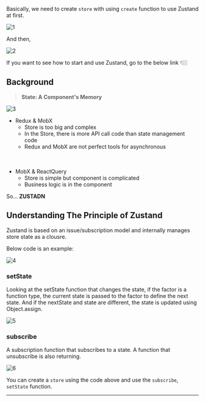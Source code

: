 Basically, we need to create `store` with using `create` function to use Zustand at first.

![1](https://github.com/jinscodes/Blog_nextJS/assets/87598134/6b4eceae-4467-4cbd-90ca-73f0a11fbb89)

And then,

![2](https://github.com/jinscodes/Blog_nextJS/assets/87598134/af06d29b-f550-4dc5-beb2-55574b152281)

If you want to see how to start and use Zustand, go to the below link 👇🏼

[](https://jay-h-blog.vercel.app/posts/ReactJs,NextJs/start-zustand)

## Background

> **State: A Component's Memory**

![3](https://github.com/jinscodes/Blog_nextJS/assets/87598134/071c5025-8b1c-4831-a89b-903b4276446b)

- Redux & MobX
  - Store is too big and complex
  - In the Store, there is more API call code than state management code
  - Redux and MobX are not perfect tools for asynchronous

ㅤ

- MobX & ReactQuery
  - Store is simple but component is complicated
  - Business logic is in the component

So... **ZUSTADN**

## Understanding The Principle of Zustand

Zustand is based on an issue/subscription model and internally manages store state as a clousre.

Below code is an example:

![4](https://github.com/jinscodes/Blog_nextJS/assets/87598134/0a3e6b21-be29-46b5-b26e-381159025833)

### setState

Looking at the setState function that changes the state, if the factor is a function type, the current state is passed to the factor to define the next state. And if the nextState and state are different, the state is updated using Object.assign.

![5](https://github.com/jinscodes/Blog_nextJS/assets/87598134/2ed08a40-c3a8-4b09-9f26-e394f2a515c9)

### subscribe

A subscription function that subscribes to a state. A function that unsubscribe is also returning.

![6](https://github.com/jinscodes/Blog_nextJS/assets/87598134/347468c4-b881-4587-8b89-86b10926927b)

You can create a `store` using the code above and use the `subscribe`, `setState` function.

---

[](https://ingg.dev/zustand-work/#zustand-code)

[](https://www.youtube.com/watch?v=nkXIpGjVxWU)
